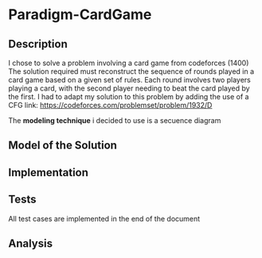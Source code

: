 # Paradigm-CardGame

## Description
I chose to solve a problem involving a card game from codeforces (1400) 
The solution required must  reconstruct the sequence of rounds played in a card game based on a given set of rules. Each round involves two players playing a card, with the second player needing to beat the card played by the first.
I had to adapt my solution to this problem by adding the use of a CFG
link: https://codeforces.com/problemset/problem/1932/D

The **modeling technique** i decided to use is a secuence diagram

## Model of the Solution

## Implementation

## Tests
All test cases are implemented in the end of the document

## Analysis
